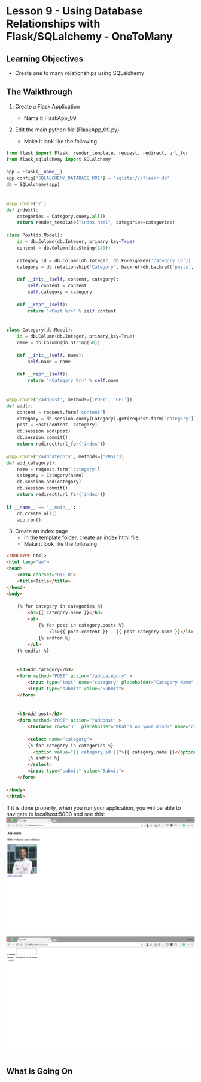 # Lesson 9 - Using Database Relationships with Flask/SQLalchemy - OneToMany

## Learning Objectives
* Create one to many relationships using SQLalchemy

## The Walkthrough
1. Create a Flask Application
	* Name it FlaskApp_09

2. Edit the main python file (FlaskApp_09.py)
	* Make it look like the following
    
```python
from flask import Flask, render_template, request, redirect, url_for
from flask_sqlalchemy import SQLAlchemy

app = Flask(__name__)
app.config['SQLALCHEMY_DATABASE_URI'] = 'sqlite:///flaskr.db'
db = SQLAlchemy(app)


@app.route('/')
def index():
    categories = Category.query.all()
    return render_template("index.html", categories=categories)

class Post(db.Model):
    id = db.Column(db.Integer, primary_key=True)
    content = db.Column(db.String(140))

    category_id = db.Column(db.Integer, db.ForeignKey('category.id'))
    category = db.relationship('Category', backref=db.backref('posts', lazy='dynamic'))

    def __init__(self, content, category):
        self.content = content
        self.category = category

    def __repr__(self):
        return '<Post %r>' % self.content


class Category(db.Model):
    id = db.Column(db.Integer, primary_key=True)
    name = db.Column(db.String(50))

    def __init__(self, name):
        self.name = name

    def __repr__(self):
        return '<Category %r>' % self.name


@app.route('/addpost', methods=['POST', 'GET'])
def add():
    content = request.form['content']
    category = db.session.query(Category).get(request.form['category'])
    post = Post(content, category)
    db.session.add(post)
    db.session.commit()
    return redirect(url_for('index'))

@app.route('/addcategory', methods=['POST'])
def add_category():
    name = request.form['category']
    category = Category(name)
    db.session.add(category)
    db.session.commit()
    return redirect(url_for('index'))

if __name__ == '__main__':
    db.create_all()
    app.run()
```

3. Create an index page
	* In the template folder, create an index.html file
	* Make it look like the following

```html
<!DOCTYPE html>
<html lang="en">
<head>
    <meta charset="UTF-8">
    <title>Title</title>
</head>
<body>

    {% for category in categories %}
        <h3>{{ category.name }}</h3>
        <ul>
            {% for post in category.posts %}
                <li>{{ post.content }} - {{ post.category.name }}</li>
            {% endfor %}
        </ul>
    {% endfor %}


    <h3>Add category</h3>
    <form method="POST" action="/addcategory" >
        <input type="text" name="category" placeholder="Category Name" required="true">
        <input type="submit" value="Submit">
    </form>


    <h3>Add post</h3>
    <form method="POST" action="/addpost" >
        <textarea rows="3"  placeholder="What's on your mind?" name="content"></textarea>

        <select name="category">
        {% for category in categories %}
          <option value="{{ category.id }}">{{ category.name }}</option>
        {% endfor %}
        </select>
        <input type="submit" value="Submit">
    </form>

</body>
</html>
```

If it is done properly, when you run your application, you will be able to navigate to localhost:5000 and see this:
![Running your first Flask Application](img/lesson09a.png)
![Running your first Flask Application](img/lesson09b.png)

## What is Going On